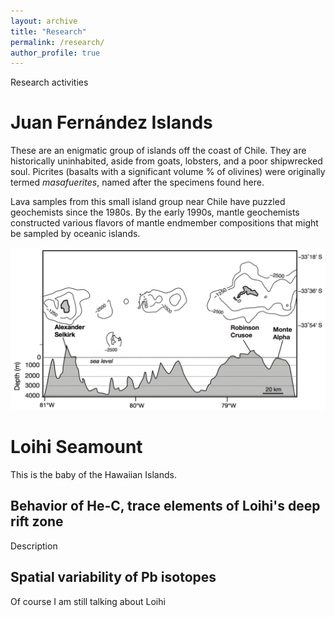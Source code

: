 ```yaml
---
layout: archive
title: "Research"
permalink: /research/
author_profile: true
---
```


Research activities

# Juan Fernández Islands

These are an enigmatic group of islands off the coast of Chile. They are historically uninhabited, aside from goats, lobsters, and a poor shipwrecked soul. Picrites (basalts with a significant volume % of olivines) were originally termed *masafuerites*, named after the specimens found here. 

Lava samples from this small island group near Chile have puzzled geochemists since the 1980s. By the early 1990s, mantle geochemists constructed various flavors of mantle endmember compositions that might be sampled by oceanic islands. 

<img src="research-figure02-juan-fernandez-islands.png" alt="Overview of the two main islands of the Juan Fernández chain. Bottom middle shows map view of subaerial islands, and cross-section showing topography and bathymetric features (depth in m). The island on the right, Robinson Crusoe (Mas a Tierra) consists of group I and II lavas which represent a late shield-building stage and post-shield phase. The island on the left, Alexander Selkirk (Mas Afuera) consists of Group III basalts which represent the shield phase." width="600px">

# Loihi Seamount

This is the baby of the Hawaiian Islands. 

## Behavior of He-C, trace elements of Loihi's deep rift zone

Description

## Spatial variability of Pb isotopes

Of course I am still talking about Loihi

[//]: # (test comment) 
